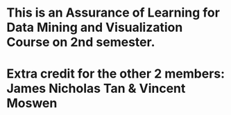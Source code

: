 # This is an Assurance of Learning for Data Mining and Visualization Course on 2nd semester. 

# Extra credit for the other 2 members: James Nicholas Tan & Vincent Moswen
